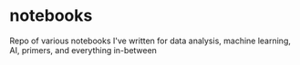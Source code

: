 # notebooks
Repo of various notebooks I've written for data analysis, machine learning, AI, primers, and everything in-between
